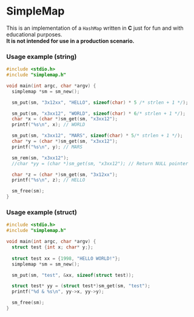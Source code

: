 # SimpleMap
This is an implementation of a `HashMap` written in **C** just for fun and with educational purposes.  
**It is not intended for use in a production scenario.**

### Usage example (string)
```c
#include <stdio.h>
#include "simplemap.h"

void main(int argc, char *argv) {
  simplemap *sm = sm_new();

  sm_put(sm, "3x12xx", "HELLO", sizeof(char) * 5 /* strlen + 1 */);

  sm_put(sm, "x3xx12", "WORLD", sizeof(char) * 6/* strlen + 1 */);
  char *x = (char *)sm_get(sm, "x3xx12");
  printf("%s\n", x); // WORLD

  sm_put(sm, "x3xx12", "MARS", sizeof(char) * 5/* strlen + 1 */);
  char *y = (char *)sm_get(sm, "x3xx12");
  printf("%s\n", y); // MARS

  sm_rem(sm, "x3xx12");
  //char *yy = (char *)sm_get(sm, "x3xx12"); // Return NULL pointer

  char *z = (char *)sm_get(sm, "3x12xx");
  printf("%s\n", z); // HELLO

  sm_free(sm);
}
```

### Usage example (struct)
```c
#include <stdio.h>
#include "simplemap.h"

void main(int argc, char *argv) {
  struct test {int x; char* y;};
  
  struct test xx = {1998, "HELLO WORLD!"};
  simplemap *sm = sm_new();

  sm_put(sm, "test", &xx, sizeof(struct test));

  struct test* yy = (struct test*)sm_get(sm, "test");
  printf("%d & %s\n", yy->x, yy->y);

  sm_free(sm);
}
```